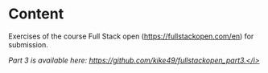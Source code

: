 # Content

Exercises of the course Full Stack open (https://fullstackopen.com/en) for submission.

<i>Part 3 is available here: https://github.com/kike49/fullstackopen_part3.</i>
